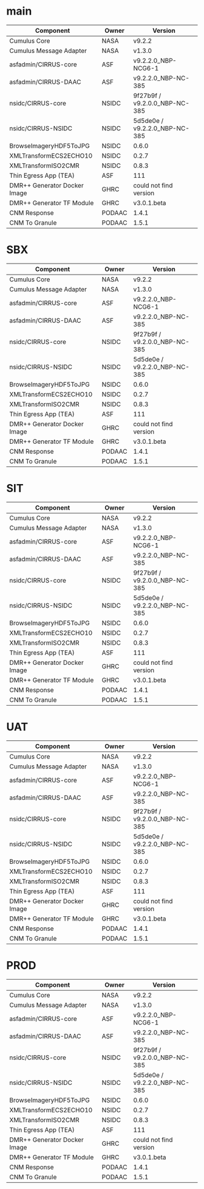 # main

| Component | Owner | Version |
| -- | -- | -- |
| Cumulus Core | NASA | v9.2.2 |
| Cumulus Message Adapter | NASA | v1.3.0 |
| asfadmin/CIRRUS-core | ASF | v9.2.2.0_NBP-NCG6-1 |
| asfadmin/CIRRUS-DAAC | ASF | v9.2.2.0_NBP-NC-385 |
| nsidc/CIRRUS-core | NSIDC | 9f27b9f / v9.2.0.0_NBP-NC-385 |
| nsidc/CIRRUS-NSIDC | NSIDC | 5d5de0e / v9.2.2.0_NBP-NC-385 |
| BrowseImageryHDF5ToJPG | NSIDC | 0.6.0 |
| XMLTransformECS2ECHO10 | NSIDC | 0.2.7 |
| XMLTransformISO2CMR | NSIDC | 0.8.3 |
| Thin Egress App (TEA) | ASF | 111 |
| DMR++ Generator Docker Image | GHRC | could not find version |
| DMR++ Generator TF Module | GHRC | v3.0.1.beta |
| CNM Response | PODAAC | 1.4.1 |
| CNM To Granule | PODAAC | 1.5.1 |

# SBX

| Component | Owner | Version |
| -- | -- | -- |
| Cumulus Core | NASA | v9.2.2 |
| Cumulus Message Adapter | NASA | v1.3.0 |
| asfadmin/CIRRUS-core | ASF | v9.2.2.0_NBP-NCG6-1 |
| asfadmin/CIRRUS-DAAC | ASF | v9.2.2.0_NBP-NC-385 |
| nsidc/CIRRUS-core | NSIDC | 9f27b9f / v9.2.0.0_NBP-NC-385 |
| nsidc/CIRRUS-NSIDC | NSIDC | 5d5de0e / v9.2.2.0_NBP-NC-385 |
| BrowseImageryHDF5ToJPG | NSIDC | 0.6.0 |
| XMLTransformECS2ECHO10 | NSIDC | 0.2.7 |
| XMLTransformISO2CMR | NSIDC | 0.8.3 |
| Thin Egress App (TEA) | ASF | 111 |
| DMR++ Generator Docker Image | GHRC | could not find version |
| DMR++ Generator TF Module | GHRC | v3.0.1.beta |
| CNM Response | PODAAC | 1.4.1 |
| CNM To Granule | PODAAC | 1.5.1 |

# SIT

| Component | Owner | Version |
| -- | -- | -- |
| Cumulus Core | NASA | v9.2.2 |
| Cumulus Message Adapter | NASA | v1.3.0 |
| asfadmin/CIRRUS-core | ASF | v9.2.2.0_NBP-NCG6-1 |
| asfadmin/CIRRUS-DAAC | ASF | v9.2.2.0_NBP-NC-385 |
| nsidc/CIRRUS-core | NSIDC | 9f27b9f / v9.2.0.0_NBP-NC-385 |
| nsidc/CIRRUS-NSIDC | NSIDC | 5d5de0e / v9.2.2.0_NBP-NC-385 |
| BrowseImageryHDF5ToJPG | NSIDC | 0.6.0 |
| XMLTransformECS2ECHO10 | NSIDC | 0.2.7 |
| XMLTransformISO2CMR | NSIDC | 0.8.3 |
| Thin Egress App (TEA) | ASF | 111 |
| DMR++ Generator Docker Image | GHRC | could not find version |
| DMR++ Generator TF Module | GHRC | v3.0.1.beta |
| CNM Response | PODAAC | 1.4.1 |
| CNM To Granule | PODAAC | 1.5.1 |

# UAT

| Component | Owner | Version |
| -- | -- | -- |
| Cumulus Core | NASA | v9.2.2 |
| Cumulus Message Adapter | NASA | v1.3.0 |
| asfadmin/CIRRUS-core | ASF | v9.2.2.0_NBP-NCG6-1 |
| asfadmin/CIRRUS-DAAC | ASF | v9.2.2.0_NBP-NC-385 |
| nsidc/CIRRUS-core | NSIDC | 9f27b9f / v9.2.0.0_NBP-NC-385 |
| nsidc/CIRRUS-NSIDC | NSIDC | 5d5de0e / v9.2.2.0_NBP-NC-385 |
| BrowseImageryHDF5ToJPG | NSIDC | 0.6.0 |
| XMLTransformECS2ECHO10 | NSIDC | 0.2.7 |
| XMLTransformISO2CMR | NSIDC | 0.8.3 |
| Thin Egress App (TEA) | ASF | 111 |
| DMR++ Generator Docker Image | GHRC | could not find version |
| DMR++ Generator TF Module | GHRC | v3.0.1.beta |
| CNM Response | PODAAC | 1.4.1 |
| CNM To Granule | PODAAC | 1.5.1 |

# PROD

| Component | Owner | Version |
| -- | -- | -- |
| Cumulus Core | NASA | v9.2.2 |
| Cumulus Message Adapter | NASA | v1.3.0 |
| asfadmin/CIRRUS-core | ASF | v9.2.2.0_NBP-NCG6-1 |
| asfadmin/CIRRUS-DAAC | ASF | v9.2.2.0_NBP-NC-385 |
| nsidc/CIRRUS-core | NSIDC | 9f27b9f / v9.2.0.0_NBP-NC-385 |
| nsidc/CIRRUS-NSIDC | NSIDC | 5d5de0e / v9.2.2.0_NBP-NC-385 |
| BrowseImageryHDF5ToJPG | NSIDC | 0.6.0 |
| XMLTransformECS2ECHO10 | NSIDC | 0.2.7 |
| XMLTransformISO2CMR | NSIDC | 0.8.3 |
| Thin Egress App (TEA) | ASF | 111 |
| DMR++ Generator Docker Image | GHRC | could not find version |
| DMR++ Generator TF Module | GHRC | v3.0.1.beta |
| CNM Response | PODAAC | 1.4.1 |
| CNM To Granule | PODAAC | 1.5.1 |